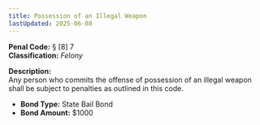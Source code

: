 ```yaml
---
title: Possession of an Illegal Weapon
lastUpdated: 2025-06-08
---
```


**Penal Code:** § [8] 7  
**Classification:** *Felony*

**Description:**  
Any person who commits the offense of possession of an illegal weapon shall be subject to penalties as outlined in this code.

- **Bond Type:** State Bail Bond  
- **Bond Amount:** $1000
